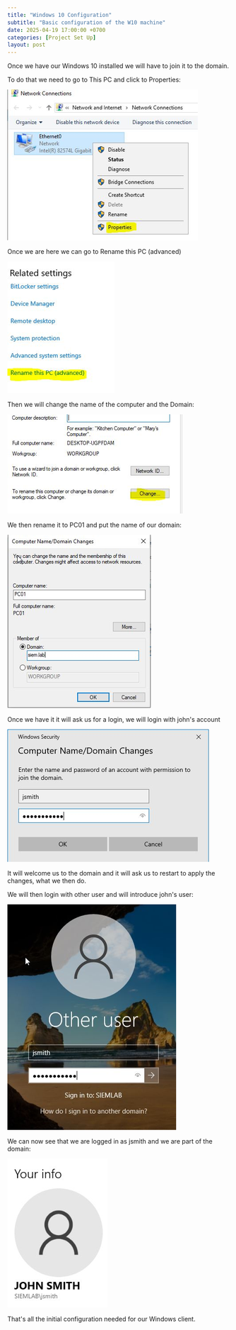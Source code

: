 ```yaml
---
title: "Windows 10 Configuration"
subtitle: "Basic configuration of the W10 machine"
date: 2025-04-19 17:00:00 +0700
categories: [Project Set Up]
layout: post
---
```


Once we have our Windows 10 installed we will have to join it to the domain.

To do that we need to go to This PC and click to Properties:

![Proerties](/assets/images/properties.JPG)

Once we are here we can go to Rename this PC (advanced)

![Advanced](/assets/images/advanced.JPG)

Then we will change the name of the computer and the Domain:

![Change](/assets/images/change.JPG)

We then rename it to PC01 and put the name of our domain:

![Rename](/assets/images/rename.JPG)

Once we have it it will ask us for a login, we will login with john's account

![John Login](/assets/images/john-login.JPG)

It will welcome us to the domain and it will ask us to restart to apply the changes, what we then do.

We will then login with other user and will introduce john's user:

![Other User](/assets/images/other-user.JPG)

We can now see that we are logged in as jsmith and we are part of the domain:

![John](/assets/images/john.JPG)

That's all the initial configuration needed for our Windows client.